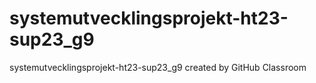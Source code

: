 # systemutvecklingsprojekt-ht23-sup23_g9
systemutvecklingsprojekt-ht23-sup23_g9 created by GitHub Classroom
